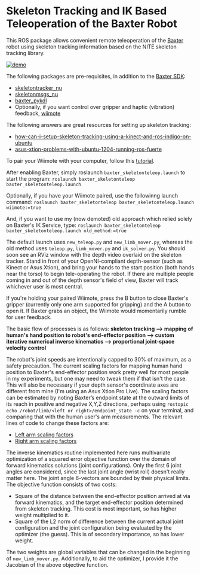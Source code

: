 Skeleton Tracking and IK Based Teleoperation of the Baxter Robot
==============
This ROS package allows convenient remote teleoperation of the [Baxter](http://www.rethinkrobotics.com/baxter/) robot using skeleton tracking information based on the NITE skeleton tracking library.

[![demo](http://i.imgur.com/mfcdN3q.png)](https://vimeo.com/159668224 "Click to watch demo!")

The following packages are pre-requisites, in addition to the [Baxter SDK](https://github.com/RethinkRobotics/baxter):

+   [skeletontracker_nu](https://github.com/NxRLab/skeletontracker_nu)
+   [skeletonmsgs_nu](https://github.com/NxRLab/skeletonmsgs_nu)
+   [baxter_pykdl](https://github.com/RethinkRobotics/baxter_pykdl)
+   Optionally, if you want control over gripper and haptic (vibration) feedback, [wiimote](http://wiki.ros.org/wiimote)

The following answers are great resources for setting up skeleton tracking:

+   [how-can-i-setup-skeleton-tracking-using-a-kinect-and-ros-indigo-on-ubuntu](http://answers.ros.org/question/214421/how-can-i-setup-skeleton-tracking-using-a-kinect-and-ros-indigo-on-ubuntu-1404/#220498)
+   [asus-xtion-problems-with-ubuntu-1204-running-ros-fuerte](http://answers.ros.org/question/109411/asus-xtion-problems-with-ubuntu-1204-running-ros-fuerte/#109831)

To pair your Wiimote with your computer, follow this [tutorial](http://wiki.ros.org/wiimote/Tutorials/StartingWiimoteNode).

After enabling Baxter, simply roslaunch `baxter_skeletonteleop.launch` to start the program:
`roslaunch baxter_skeletonteleop baxter_skeletonteleop.launch`

Optionally, if you have your Wiimote paired, use the followinng launch command:
`roslaunch baxter_skeletonteleop baxter_skeletonteleop.launch wiimote:=true`

And, if you want to use my (now demoted) old approach which relied solely on Baxter's IK Service, type:
`roslaunch baxter_skeletonteleop baxter_skeletonteleop.launch old_method:=true`

The default launch uses `new_teleop.py` and `new_limb_mover.py`, whereas the old method uses `teleop.py`, `limb_mover.py` and `ik_solver.py`. You should soon see an RViz window with the depth video overlaid on the skeleton tracker. Stand in front of your OpenNI-compliant depth-sensor (such as Kinect or Asus Xtion), and bring your hands to the start position (both hands near the torso) to begin tele-operating the robot. If there are multiple people coming in and out of the depth sensor's field of view, Baxter will track whichever user is most central.

If you're holding your paired Wiimote, press the B button to close Baxter's gripper (currently only one arm supported for gripping) and the A button to open it. If Baxter grabs an object, the Wiimote would momentarily rumble for user feedback.

The basic flow of processes is as follows:
**skeleton tracking --> mapping of human's hand position to robot's end-effector position --> custom iterative numerical inverse kinematics --> proportional joint-space velocity control**

The robot's joint speeds are intentionally capped to 30% of maximum, as a safety precaution. The current scaling factors for mapping human hand position to Baxter's end-effector position work pretty well for most people in my experiments, but one may need to tweak them if that isn't the case. This will also be necessary if your depth sensor's coordinate axes are different from mine (I'm using an Asus Xtion Pro Live). The scaling factors can be estimated by noting Baxter’s endpoint state at the outward limits of its reach in positive and negative X,Y,Z directions, perhaps using `rostopic echo /robot/limb/<left or right>/endpoint_state -c` on your terminal, and comparing that with the human user's arm measurements. The relevant lines of code to change these factors are: 

+   [Left arm scaling factors](https://github.com/tanay-bits/baxter_skeletonteleop/blob/75fbf847f58b4aba93434ec0bdde64d8c1c6ab44/scripts/teleop.py#L106-L108)
+   [Right arm scaling factors](https://github.com/tanay-bits/baxter_skeletonteleop/blob/75fbf847f58b4aba93434ec0bdde64d8c1c6ab44/scripts/teleop.py#L156-L158)

The inverse kinematics routine implemented here runs multivariate optimization of a squared error objective function over the domain of forward kinematics solutions (joint configurations). Only the first 6 joint angles are considered, since the last joint angle (wrist roll) doesn't really matter here. The joint angle 6-vectors are bounded by their physical limits. The objective function consists of two costs:

+	Square of the distance between the end-effector position arrived at via forward kinematics, and the target end-effector position determined from skeleton tracking. This cost is most important, so has higher weight multiplied to it.
+	Square of the L2 norm of difference between the current actual joint configuration and the joint configuration being evaluated by the optimizer (the guess). This is of secondary importance, so has lower weight.

The two weights are global variables that can be changed in the beginning of `new_limb_mover.py`. Additionally, to aid the optimizer, I provide it the Jacobian of the above objective function.